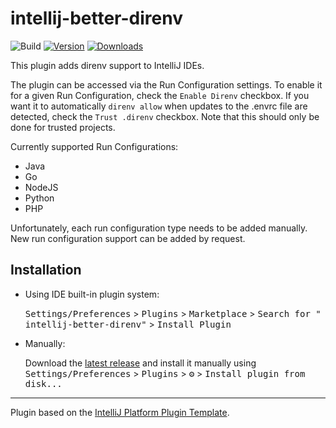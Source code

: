 # intellij-better-direnv

![Build](https://github.com/Fapiko/intellij-better-direnv/workflows/Build/badge.svg)
[![Version](https://img.shields.io/jetbrains/plugin/v/19275-better-direnv.svg)](https://plugins.jetbrains.com/plugin/19275-better-direnv)
[![Downloads](https://img.shields.io/jetbrains/plugin/d/19275-better-direnv.svg)](https://plugins.jetbrains.com/plugin/19275-better-direnv)

<!-- Plugin description -->
This plugin adds direnv support to IntelliJ IDEs.

The plugin can be accessed via the Run Configuration settings. To enable it for a given Run Configuration, check the
`Enable Direnv` checkbox. If you want it to automatically `direnv allow` when updates to the .envrc file are detected,
check the `Trust .direnv` checkbox. Note that this should only be done for trusted projects.

Currently supported Run Configurations:
  - Java
  - Go
  - NodeJS
  - Python
  - PHP

Unfortunately, each run configuration type needs to be added manually. New run configuration support can be added
by request.

<!-- Plugin description end -->

## Installation

- Using IDE built-in plugin system:

  <kbd>Settings/Preferences</kbd> > <kbd>Plugins</kbd> > <kbd>Marketplace</kbd> > <kbd>Search for "
  intellij-better-direnv"</kbd> >
  <kbd>Install Plugin</kbd>

- Manually:

  Download the [latest release](https://github.com/Fapiko/intellij-better-direnv/releases/latest) and install it
  manually using
  <kbd>Settings/Preferences</kbd> > <kbd>Plugins</kbd> > <kbd>⚙️</kbd> > <kbd>Install plugin from disk...</kbd>

---
Plugin based on the [IntelliJ Platform Plugin Template][template].

[template]: https://github.com/JetBrains/intellij-platform-plugin-template
